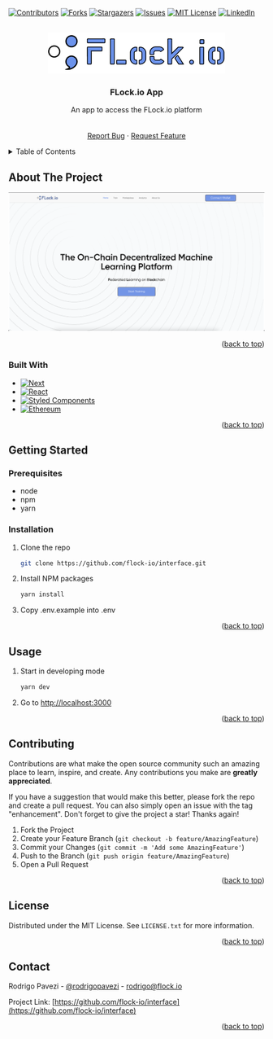 <!-- Improved compatibility of back to top link: See: https://github.com/othneildrew/Best-README-Template/pull/73 -->

<a name="readme-top"></a>

<!--
*** Thanks for checking out the Best-README-Template. If you have a suggestion
*** that would make this better, please fork the repo and create a pull request
*** or simply open an issue with the tag "enhancement".
*** Don't forget to give the project a star!
*** Thanks again! Now go create something AMAZING! :D
-->

<!-- PROJECT SHIELDS -->
<!--
*** I'm using markdown "reference style" links for readability.
*** Reference links are enclosed in brackets [ ] instead of parentheses ( ).
*** See the bottom of this document for the declaration of the reference variables
*** for contributors-url, forks-url, etc. This is an optional, concise syntax you may use.
*** https://www.markdownguide.org/basic-syntax/#reference-style-links
-->

[![Contributors][contributors-shield]][contributors-url]
[![Forks][forks-shield]][forks-url]
[![Stargazers][stars-shield]][stars-url]
[![Issues][issues-shield]][issues-url]
[![MIT License][license-shield]][license-url]
[![LinkedIn][linkedin-shield]][linkedin-url]

<!-- PROJECT LOGO -->
<br />
<div align="center">
  <a href="https://github.com/flock-io">
    <img src="public/logo.png" alt="Logo">
  </a>

  <h3 align="center">FLock.io App</h3>

  <p align="center">
    An app to access the FLock.io platform
    <br />
    <!--a href="https://github.com/othneildrew/Best-README-Template"><strong>Explore the docs »</strong></a-->
    <br />
    <br />
    <a href="https://github.com/othneildrew/Best-README-Template/issues">Report Bug</a>
    ·
    <a href="https://github.com/othneildrew/Best-README-Template/issues">Request Feature</a>
  </p>
</div>

<!-- TABLE OF CONTENTS -->
<details>
  <summary>Table of Contents</summary>
  <ol>
    <li>
      <a href="#about-the-project">About The Project</a>
      <ul>
        <li><a href="#system-design">System Design</a></li>
      </ul>
      <ul>
        <li><a href="#built-with">Built With</a></li>
      </ul>
    </li>
    <li>
      <a href="#getting-started">Getting Started</a>
      <ul>
        <li><a href="#prerequisites">Prerequisites</a></li>
        <li><a href="#installation">Installation</a></li>
      </ul>
    </li>
    <li><a href="#usage">Usage</a></li>
    <!--li><a href="#roadmap">Roadmap</a></li-->
    <li><a href="#contributing">Contributing</a></li>
    <li><a href="#license">License</a></li>
    <li><a href="#contact">Contact</a></li>
    <!--li><a href="#acknowledgments">Acknowledgments</a></li-->
  </ol>
</details>

<!-- ABOUT THE PROJECT -->

## About The Project

[![Product Name Screen Shot][product-screenshot]](https://example.com)

<p align="right">(<a href="#readme-top">back to top</a>)</p>

### Built With

- [![Next][next.js]][next-url]
- [![React][react.js]][react-url]
- [![Styled Components][styled-components]][styled-components-url]
- [![Ethereum][ethereum]][ethereum-url]

<p align="right">(<a href="#readme-top">back to top</a>)</p>

<!-- GETTING STARTED -->

## Getting Started

### Prerequisites

- node
- npm
- yarn

### Installation

1. Clone the repo
   ```sh
   git clone https://github.com/flock-io/interface.git
   ```
2. Install NPM packages
   ```sh
   yarn install
   ```
3. Copy .env.example into .env

<p align="right">(<a href="#readme-top">back to top</a>)</p>

<!-- USAGE EXAMPLES -->

## Usage

1. Start in developing mode
   ```sh
   yarn dev
   ```
2. Go to [http://localhost:3000](http://localhost:3000)

<p align="right">(<a href="#readme-top">back to top</a>)</p>

<!-- ROADMAP -->

<!--
## Roadmap

- [x] Add Changelog
- [x] Add back to top links

See the [open issues](https://github.com/flock-io/interface/issues) for a full list of proposed features (and known issues).

<p align="right">(<a href="#readme-top">back to top</a>)</p>
-->

<!-- CONTRIBUTING -->

## Contributing

Contributions are what make the open source community such an amazing place to learn, inspire, and create. Any contributions you make are **greatly appreciated**.

If you have a suggestion that would make this better, please fork the repo and create a pull request. You can also simply open an issue with the tag "enhancement".
Don't forget to give the project a star! Thanks again!

1. Fork the Project
2. Create your Feature Branch (`git checkout -b feature/AmazingFeature`)
3. Commit your Changes (`git commit -m 'Add some AmazingFeature'`)
4. Push to the Branch (`git push origin feature/AmazingFeature`)
5. Open a Pull Request

<p align="right">(<a href="#readme-top">back to top</a>)</p>

<!-- LICENSE -->

## License

Distributed under the MIT License. See `LICENSE.txt` for more information.

<p align="right">(<a href="#readme-top">back to top</a>)</p>

<!-- CONTACT -->

## Contact

Rodrigo Pavezi - [@rodrigopavezi](https://twitter.com/rodrigopavezi) - rodrigo@flock.io

Project Link: [https://github.com/flock-io/interface](https://github.com/flock-io/interface)

<p align="right">(<a href="#readme-top">back to top</a>)</p>

<!-- ACKNOWLEDGMENTS -->

<!--
## Acknowledgments

Use this space to list resources you find helpful and would like to give credit to. I've included a few of my favorites to kick things off!

- [Choose an Open Source License](https://choosealicense.com)
- [GitHub Emoji Cheat Sheet](https://www.webpagefx.com/tools/emoji-cheat-sheet)
- [Malven's Flexbox Cheatsheet](https://flexbox.malven.co/)
- [Malven's Grid Cheatsheet](https://grid.malven.co/)
- [Img Shields](https://shields.io)
- [GitHub Pages](https://pages.github.com)
- [Font Awesome](https://fontawesome.com)
- [React Icons](https://react-icons.github.io/react-icons/search)

<p align="right">(<a href="#readme-top">back to top</a>)</p>
-->

<!-- MARKDOWN LINKS & IMAGES -->
<!-- https://www.markdownguide.org/basic-syntax/#reference-style-links -->

[contributors-shield]: https://img.shields.io/github/contributors/flock-io/interface.svg?style=for-the-badge
[contributors-url]: https://github.com/flock-io/interface/graphs/contributors
[forks-shield]: https://img.shields.io/github/forks/flock-io/interface.svg?style=for-the-badge
[forks-url]: https://github.com/flock-io/interface/network/members
[stars-shield]: https://img.shields.io/github/stars/flock-io/interface.svg?style=for-the-badge
[stars-url]: https://github.com/flock-io/interface/stargazers
[issues-shield]: https://img.shields.io/github/issues/flock-io/interface.svg?style=for-the-badge
[issues-url]: https://github.com/flock-io/interface/issues
[license-shield]: https://img.shields.io/github/license/flock-io/interface.svg?style=for-the-badge
[license-url]: https://github.com/flock-io/interface/blob/master/LICENSE.txt
[linkedin-shield]: https://img.shields.io/badge/-LinkedIn-black.svg?style=for-the-badge&logo=linkedin&colorB=555
[linkedin-url]: https://www.linkedin.com/company/flock-io/
[product-screenshot]: images/screenshot.png
[product-architecture]: images/architecture.png
[product-sequence]: images/sequence.png
[next.js]: https://img.shields.io/badge/next.js-000000?style=for-the-badge&logo=nextdotjs&logoColor=white
[next-url]: https://nextjs.org/
[react.js]: https://img.shields.io/badge/React-20232A?style=for-the-badge&logo=react&logoColor=61DAFB
[react-url]: https://reactjs.org/
[styled-components]: https://img.shields.io/badge/styled--components-DB7093?style=for-the-badge&logo=styled-components&logoColor=white
[styled-components-url]: https://styled-components.com/
[ethereum]: https://img.shields.io/badge/Ethereum-3C3C3D?style=for-the-badge&logo=Ethereum&logoColor=white
[ethereum-url]: https://ethereum.org/
